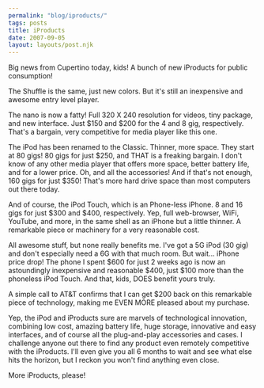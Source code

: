 ```yaml
---
permalink: "blog/iproducts/"
tags: posts
title: iProducts
date: 2007-09-05
layout: layouts/post.njk
---
```


Big news from Cupertino today, kids! A bunch of new iProducts for public consumption! 

The Shuffle is the same, just new colors. But it's still an inexpensive and awesome entry level player. 

The nano is now a fatty! Full 320 X 240 resolution for videos, tiny package, and new interface. Just $150 and $200 for the 4 and 8 gig, respectively. That's a bargain, very competitive for media player like this one.

The iPod has been renamed to the Classic. Thinner, more space. They start at 80 gigs! 80 gigs for just $250, and THAT is a freaking bargain. I don't know of any other media player that offers more space, better battery life, and for a lower price. Oh, and all the accessories! And if that's not enough, 160 gigs for just $350! That's more hard drive space than most computers out there today.

And of course, the iPod Touch, which is an Phone-less iPhone. 8 and 16 gigs for just $300 and $400, respectively. Yep, full web-browser, WiFi, YouTube, and more, in the same shell as an iPhone but a little thinner. A remarkable piece or machinery for a very reasonable cost. 

All awesome stuff, but none really benefits me. I've got a 5G iPod (30 gig) and don't especially need a 6G with that much room. But wait... iPhone price drop! The phone I spent $600 for just 2 weeks ago is now an astoundingly inexpensive and reasonable $400, just $100 more than the phoneless iPod Touch. And that, kids, DOES benefit yours truly.

A simple call to AT&T confirms that I can get $200 back on this remarkable piece of technology, making me EVEN MORE pleased about my purchase.

Yep, the iPod and iProducts sure are marvels of technological innovation, combining low cost, amazing battery life, huge storage, innovative and easy interfaces, and of course all the plug-and-play accessories and cases. I challenge anyone out there to find any product even remotely competitive with the iProducts. I'll even give you all 6 months to wait and see what else hits the horizon, but I reckon you won't find anything even close.

More iProducts, please!